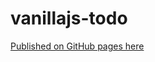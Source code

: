 # vanillajs-todo

[Published on GitHub pages here](https://trisdauvergne.github.io/todo-app-vanillajs/)

